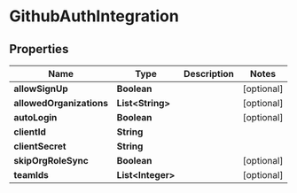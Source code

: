 

# GithubAuthIntegration


## Properties

| Name | Type | Description | Notes |
|------------ | ------------- | ------------- | -------------|
|**allowSignUp** | **Boolean** |  |  [optional] |
|**allowedOrganizations** | **List&lt;String&gt;** |  |  [optional] |
|**autoLogin** | **Boolean** |  |  [optional] |
|**clientId** | **String** |  |  |
|**clientSecret** | **String** |  |  |
|**skipOrgRoleSync** | **Boolean** |  |  [optional] |
|**teamIds** | **List&lt;Integer&gt;** |  |  [optional] |



